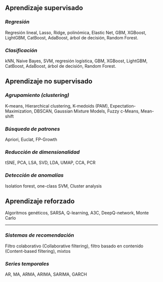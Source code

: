 ## Aprendizaje supervisado

### *Regresión*
  
Regresión lineal, Lasso, Ridge, polinómica, Elastic Net, GBM, XGBoost, LightGBM, CatBoost, AdaBoost, árbol de decisión,
Random Forest.

### *Clasificación*

kNN, Naive Bayes, SVM, regresión logística, GBM, XGBoost, LightGBM, CatBoost, AdaBoost, árbol de decisión,
Random Forest.


## Aprendizaje no supervisado

### *Agrupamiento (clustering)*

K-means, Hierarchical clustering, K-medoids (PAM), Expectation-Maximization, DBSCAN, Gaussian Mixture Models, Fuzzy c-Means,
Mean-shift

### *Búsqueda de patrones*

Apriori, Euclat, FP-Growth

### *Reducción de dimensionalidad*

tSNE, PCA, LSA, SVD, LDA, UMAP, CCA, PCR

### *Detección de anomalías*

Isolation forest, one-class SVM, Cluster analysis


## Aprendizaje reforzado

Algoritmos genéticos, SARSA, Q-learning, A3C, DeepQ-network, Monte Carlo


***

### *Sistemas de recomendación*

Filtro colaborativo (Collaborative filtering), filtro basado en contenido (Content-based filtering), mixtos

### *Series temporales*

AR, MA, ARMA, ARIMA, SARIMA, GARCH


